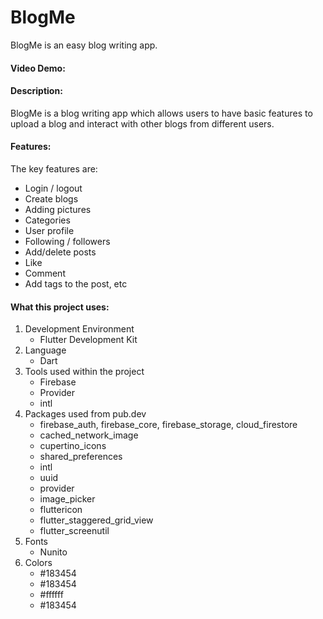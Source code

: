 # BlogMe

BlogMe is an easy blog writing app.

#### Video Demo:  <URL HERE>

#### Description:

BlogMe is a blog writing app which allows users to have basic features to upload a blog and interact with other blogs from different users.

#### Features: 

The key features are:
- Login / logout
- Create blogs
- Adding pictures
- Categories
- User profile
- Following / followers
- Add/delete posts
- Like
- Comment
- Add tags to the post, etc

#### What this project uses:  
1. Development Environment
     - Flutter Development Kit
2. Language
     - Dart
3. Tools used within the project
     - Firebase
     - Provider
     - intl
4. Packages used from pub.dev
     - firebase_auth, firebase_core, firebase_storage, cloud_firestore
     - cached_network_image
     - cupertino_icons
     - shared_preferences
     - intl
     - uuid
     - provider
     - image_picker
     - fluttericon
     - flutter_staggered_grid_view
     - flutter_screenutil
5. Fonts
     - Nunito
6. Colors
     - #183454
     - #183454
     - #ffffff
     - #183454